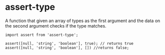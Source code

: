 # assert-type

A function that given an array of types as the first argument and the data on the second argument checks if the type matches.

```
import assert from 'assert-type';

assert([null, 'string', 'boolean'], true); // returns true
assert([null, 'string', 'boolean'], []) //returns false;
```
